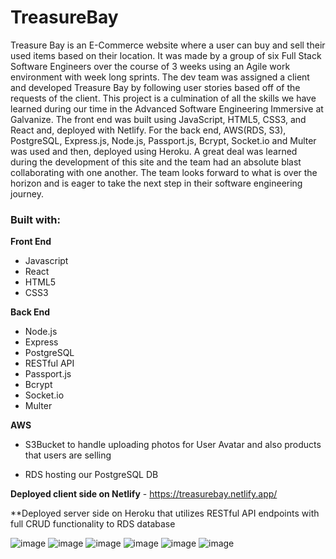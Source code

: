 # TreasureBay

Treasure Bay is an E-Commerce website where a user can buy and sell their used items based on their location. It was made by a group of six Full Stack Software Engineers over the course of 3 weeks using an Agile work environment with week long sprints. The dev team was assigned a client and developed Treasure Bay by following user stories based off of the requests of the client. This project is a culmination of all the skills we have learned during our time in the Advanced Software Engineering Immersive at Galvanize. The front end was built using JavaScript, HTML5, CSS3, and React and, deployed with Netlify. For the back end, AWS(RDS, S3), PostgreSQL, Express.js, Node.js, Passport.js, Bcrypt, Socket.io and Multer was used and then, deployed using Heroku. A great deal was learned during the development of this site and the team had an absolute blast collaborating with one another. The team looks forward to what is over the horizon and is eager to take the next step in their software engineering journey.


### Built with:

**Front End**
- Javascript
- React
- HTML5
- CSS3

**Back End** 
- Node.js
- Express
- PostgreSQL
- RESTful API
- Passport.js
- Bcrypt
- Socket.io
- Multer

**AWS**

- S3Bucket to handle uploading photos for User Avatar and also products that users are selling

- RDS hosting our PostgreSQL DB

**Deployed client side on Netlify** - https://treasurebay.netlify.app/

**Deployed server side on Heroku that utilizes RESTful API endpoints with full CRUD functionality to RDS database



![image](https://user-images.githubusercontent.com/57576309/184940724-7fd541ab-1654-48bc-b72d-a575158308aa.png)
![image](https://user-images.githubusercontent.com/57576309/184942348-06811ff7-3922-47b9-be41-f720bf1b424f.png)
![image](https://user-images.githubusercontent.com/57576309/184941122-86e9a4db-9c1a-4b98-b559-a2464f868f7a.png)
![image](https://user-images.githubusercontent.com/57576309/184942955-9837fdea-8f8b-4288-8f1c-d34e49f77b99.png)
![image](https://user-images.githubusercontent.com/57576309/184941930-719b7011-7ad9-4cd2-9d8d-bb26516a7cf7.png)
![image](https://user-images.githubusercontent.com/57576309/184942649-66eda060-0856-48be-8168-e4f81d9670c6.png)


